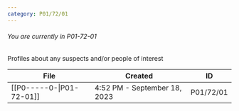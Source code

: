 ```yaml
---
category: P01/72/01
---
```

###### You are currently in P01-72-01

Profiles about any suspects and/or people of interest

| File                                                                                                                  | Created                      | ID        |
| --------------------------------------------------------------------------------------------------------------------- | ---------------------------- | --------- |
| [[P0-----0-\|P01-72-01]] | 4:52 PM - September 18, 2023 | P01/72/01 |

